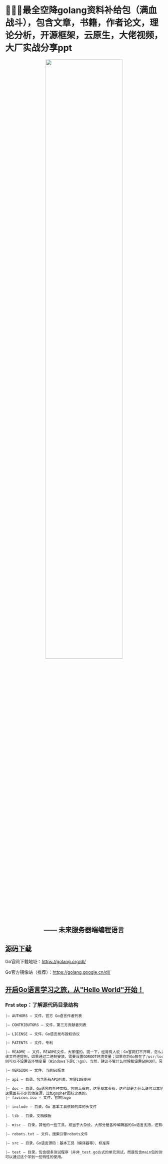 # 👏👏👏最全空降golang资料补给包（满血战斗），包含文章，书籍，作者论文，理论分析，开源框架，云原生，大佬视频，大厂实战分享ppt

<div  align=center>
<img width="70%" height="70%" src="https://user-images.githubusercontent.com/87457873/128655088-7e2704a7-ce37-4e78-9b9c-a8865597f364.png"/>
  
## —— 未来服务器端编程语言
  
</div>

## [源码下载](https://github.com/0voice/Introduction-to-Golang/blob/main/%E6%BA%90%E7%A0%81/go1.16.7.src.tar.gz)

Go官网下载地址：https://golang.org/dl/

Go官方镜像站（推荐）：https://golang.google.cn/dl/

## [开启Go语言学习之旅，从"Hello World"开始！](https://github.com/0voice/Introduction-to-Golang/blob/main/%E6%90%AD%E5%BB%BAGo%E8%AF%AD%E8%A8%80%E5%BC%80%E5%8F%91%E7%8E%AF%E5%A2%83/%E4%BB%8E%E9%9B%B6%E5%BC%80%E5%A7%8B%E6%90%AD%E5%BB%BAGo%E8%AF%AD%E8%A8%80%E5%BC%80%E5%8F%91%E7%8E%AF%E5%A2%83.md)


### Frst step：了解源代码目录结构
```c
|– AUTHORS — 文件，官方 Go语言作者列表

|– CONTRIBUTORS — 文件，第三方贡献者列表

|– LICENSE — 文件，Go语言发布授权协议

|– PATENTS — 文件，专利

|– README — 文件，README文件，大家懂的。提一下，经常有人说：Go官网打不开啊，怎么办？其实，在README中说到了这个。
该文件还提到，如果通过二进制安装，需要设置GOROOT环境变量；如果你将Go放在了/usr/local/go中，
则可以不设置该环境变量（Windows下是C:\go）。当然，建议不管什么时候都设置GOROOT。另外，确保$GOROOT/bin在PATH目录中。

|– VERSION — 文件，当前Go版本

|– api — 目录，包含所有API列表，方便IDE使用

|– doc — 目录，Go语言的各种文档，官网上有的，这里基本会有，这也就是为什么说可以本地搭建”官网”。
这里面有不少其他资源，比如gopher图标之类的。
|– favicon.ico — 文件，官网logo

|– include — 目录，Go 基本工具依赖的库的头文件

|– lib — 目录，文档模板

|– misc — 目录，其他的一些工具，相当于大杂烩，大部分是各种编辑器的Go语言支持，还有cgo的例子等

|– robots.txt — 文件，搜索引擎robots文件

|– src — 目录，Go语言源码：基本工具（编译器等）、标准库

|– test — 目录，包含很多测试程序（并非_test.go方式的单元测试，而是包含main包的测试），包括一些fixbug测试。
可以通过这个学到一些特性的使用。
```

































